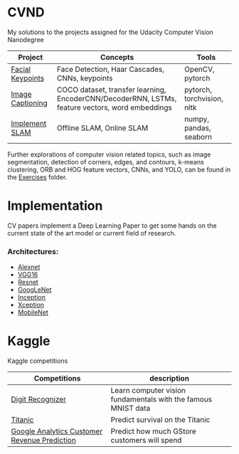 CVND
====
My solutions to the projects assigned for the Udacity Computer Vision Nanodegree

Project | Concepts | Tools 
--- | --- | ---
[Facial Keypoints](CVND/Project/Facial_Keypoint_Detection) | Face Detection, Haar Cascades, CNNs, keypoints | OpenCV, pytorch
[Image Captioning](CVND/Image_Captioning) |  COCO dataset, transfer learning, EncoderCNN/DecoderRNN, LSTMs, feature vectors, word embeddings | pytorch, torchvision, nltk
[Implement SLAM](CVND/Implement_SLAM) | Offline SLAM, Online SLAM  | numpy, pandas, seaborn

Further explorations of computer vision related topics, such as image segmentation, detection of corners, edges, and contours, k-means clustering, ORB and HOG feature vectors, CNNs, and YOLO, can be found in the [Exercises](CVND/Exercises) folder.

Implementation
==============
CV papers implement a Deep Learning Paper to get some hands on the current state of the art model or current field of research.
 
### Architectures:
* [Alexnet](Implementation/Architectures/Alexnet)
* [VGG16](Implementation/Architectures/VGG16)
* [Resnet](Implementation/Architectures/Resnet)
* [GoogLeNet](Implementation/Architectures/GoogLeNet)
* [Inception](Implementation/Architectures/Inception)
* [Xception](Implementation/Architectures/Xception)
* [MobileNet](Implementation/Architectures/MobileNet)

Kaggle
======
Kaggle competitions

Competitions | description |
--- | ---
[Digit Recognizer](Kaggle/Digit_Recognizer) | Learn computer vision fundamentals with the famous MNIST data
[Titanic](Kaggle/Titanic) | Predict survival on the Titanic
[Google Analytics Customer Revenue Prediction](Kaggle/GACRP) | Predict how much GStore customers will spend
